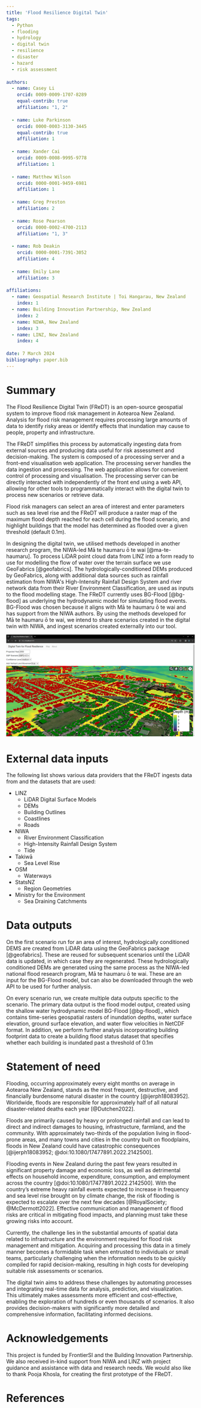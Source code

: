 ```yaml
---
title: 'Flood Resilience Digital Twin'
tags:
  - Python
  - flooding
  - hydrology
  - digital twin
  - resilience
  - disaster
  - hazard
  - risk assessment

authors:
  - name: Casey Li
    orcid: 0009-0009-1707-8289
    equal-contrib: true 
    affiliation: "1, 2"

  - name: Luke Parkinson
    orcid: 0000-0003-3130-3445
    equal-contrib: true 
    affiliation: 1
    
  - name: Xander Cai
    orcid: 0009-0008-9995-9778
    affiliation: 1

  - name: Matthew Wilson
    orcid: 0000-0001-9459-6981
    affiliation: 1
    
  - name: Greg Preston
    affiliation: 2
    
  - name: Rose Pearson
    orcid: 0000-0002-4700-2113
    affiliation: "1, 3"
    
  - name: Rob Deakin
    orcid: 0000-0001-7391-3052
    affiliation: 4
  
  - name: Emily Lane
    affiliation: 3
    
affiliations:
  - name: Geospatial Research Institute | Toi Hangarau, New Zealand
    index: 1
  - name: Building Innovation Partnership, New Zealand
    index: 2
  - name: NIWA, New Zealand
    index: 3
  - name: LINZ, New Zealand
    index: 4

date: 7 March 2024
bibliography: paper.bib
---
```


# Summary
The Flood Resilience Digital Twin (FReDT) is an open-source geospatial system to improve flood risk management in Aotearoa New Zealand. Analysis for flood risk management requires processing large amounts of data to identify risky areas or identify effects that inundation may cause to people, property and infrastructure.

The FReDT simplifies this process by automatically ingesting data from external sources and producing data useful for risk assessment and decision-making. The system is composed of a processing server and a front-end visualisation web application. The processing server handles the data ingestion and processing. The web application allows for convenient control of processing and visualisation. The processing server can be directly interacted with independently of the front end using a web API, allowing for other tools to programmatically interact with the digital twin to process new scenarios or retrieve data.

Flood risk managers can select an area of interest and enter parameters such as sea level rise and the FReDT will produce a raster map of the maximum flood depth reached for each cell during the flood scenario, and highlight buildings that the model has determined as flooded over a given threshold (default 0.1m).

In designing the digital twin, we utilised methods developed in another research program, the NIWA-led Mā te haumaru ō te wai [@ma-te-haumaru]. To process LiDAR point cloud data from LINZ into a form ready to use for modelling the flow of water over the terrain surface we use GeoFabrics [@geofabrics]. The hydrologically-conditioned DEMs produced by GeoFabrics, along with additional data sources such as rainfall estimation from NIWA's High-Intensity Rainfall Design System and river network data from their River Environment Classification, are used as inputs to the flood modelling stage. The FReDT currently uses BG-Flood [@bg-flood] as underlying the hydrodynamic model for simulating flood events. BG-Flood was chosen because it aligns with Mā te haumaru ō te wai and has support from the NIWA authors. By using the methods developed for Mā te haumaru ō te wai, we intend to share scenarios created in the digital twin with NIWA, and ingest scenarios created externally into our tool.


![Screenshot of a FReDT scenario, showing flooded areas with buildings highlighted in red if they are inundated.](Capture2024.png)


# External data inputs
The following list shows various data providers that the FReDT ingests data from and the datasets that are used:

* LINZ
    * LiDAR Digital Surface Models
    * DEMs
    * Building Outlines
    * Coastlines
    * Roads
* NIWA
    * River Environment Classification
    * High-Intensity Rainfall Design System
    * Tide
* Takiwā
    * Sea Level Rise
* OSM
    * Waterways
* StatsNZ
    * Region Geometries
* Ministry for the Environment
    * Sea Draining Catchments

# Data outputs
On the first scenario run for an area of interest, hydrologically conditioned DEMS are created from LiDAR data using the GeoFabrics package [@geofabrics]. These are reused for subsequent scenarios until the LiDAR data is updated, in which case they are regenerated. These hydrologically conditioned DEMs are generated using the same process as the NIWA-led national flood research program, Mā te haumaru ō te wai. These are an input for the BG-Flood model, but can also be downloaded through the web API to be used for further analysis.

On every scenario run, we create multiple data outputs specific to the scenario. The primary data output is the flood model output, created using the shallow water hydrodynamic model BG-Flood [@bg-flood]., which contains time-series geospatial rasters of inundation depths, water surface elevation, ground surface elevation, and water flow velocities in NetCDF format. In addition, we perform further analysis incorporating building footprint data to create a building flood status dataset that specifies whether each building is inundated past a threshold of 0.1m


# Statement of need
Flooding, occurring approximately every eight months on average in Aotearoa New Zealand, stands as the most frequent, destructive, and financially burdensome natural disaster in the country [@ijerph18083952]. Worldwide, floods are responsible for approximately half of all natural disaster-related deaths each year [@Dutchen2022]. 

Floods are primarily caused by heavy or prolonged rainfall and can lead to direct and indirect damages to housing, infrastructure, farmland, and the community. With approximately two-thirds of the population living in flood-prone areas, and many towns and cities in the country built on floodplains, floods in New Zealand could have catastrophic consequences [@ijerph18083952; @doi:10.1080/17477891.2022.2142500].

Flooding events in New Zealand during the past few years resulted in significant property damage and economic loss, as well as detrimental effects on household income, expenditure, consumption, and employment across the country [@doi:10.1080/17477891.2022.2142500]. With the country’s extreme heavy rainfall events expected to increase in frequency and sea level rise brought on by climate change, the risk of flooding is expected to escalate over the next few decades [@RoyalSociety; @McDermott2022]. Effective communication and management of flood risks are critical in mitigating flood impacts, and planning must take these growing risks into account.

Currently, the challenge lies in the substantial amounts of spatial data related to infrastructure and the environment required for flood risk management and mitigation. Acquiring and processing this data in a timely manner becomes a formidable task when entrusted to individuals or small teams, particularly challenging when the information needs to be quickly compiled for rapid decision-making, resulting in high costs for developing suitable risk assessments or scenarios.


The digital twin aims to address these challenges by automating processes and integrating real-time data for analysis, prediction, and visualization. This ultimately makes assessments more efficient and cost-effective, enabling the exploration of hundreds or even thousands of scenarios. It also provides decision-makers with significantly more detailed and comprehensive information, facilitating informed decisions.


# Acknowledgements
This project is funded by FrontierSI and the Building Innovation Partnership.
We also received in-kind support from NIWA and LINZ with project guidance and assistance with data and research needs.
We would also like to thank Pooja Khosla, for creating the first prototype of the FReDT.


# References
